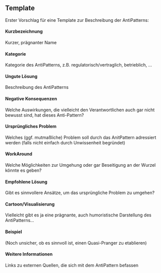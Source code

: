 ## Template
Erster Vorschlag für eine Template zur Beschreibung der AntiPatterns:


#### Kurzbezeichnung
Kurzer, prägnanter Name

#### Kategorie
Kategorie des AntiPatterns, z.B. regulatorisch/vertraglich, betrieblich, ...

#### Ungute Lösung
Beschreibung des AntiPatterns

#### Negative Konsequenzen
Welche Auswirkungen, die vielleicht den Verantwortlichen auch gar nicht bewusst sind, hat dieses Anti-Pattern?

#### Ursprüngliches Problem
Welches (ggf. mutmaßliche) Problem soll durch das AnitPattern adressiert werden (falls nicht einfach durch Unwissenheit begründet)

#### WorkAround
Welche Möglichkeiten zur Umgehung oder gar Beseitigung an der Wurzel könnte es geben?

#### Empfohlene Lösung
Gibt es sinnvollere Ansätze, um das ursprüngliche Problem zu umgehen?

#### Cartoon/Visualisierung
Vielleicht gibt es ja eine prägnante, auch humoristische Darstellung des AntiPatterns...

#### Beispiel
(Noch unsicher, ob es sinnvoll ist, einen Quasi-Pranger zu etablieren)

#### Weitere Informationen
Links zu externen Quellen, die sich mit dem AntiPattern befassen

